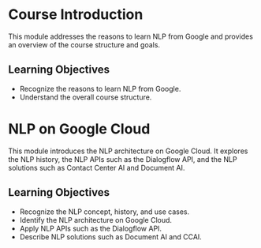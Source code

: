 # Course Introduction
This module addresses the reasons to learn NLP from Google and provides an overview of the course structure and goals.

## Learning Objectives
* Recognize the reasons to learn NLP from Google.
* Understand the overall course structure.

# NLP on Google Cloud
This module introduces the NLP architecture on Google Cloud. It explores the NLP history, the NLP APIs such as the Dialogflow API, and the NLP solutions such as Contact Center AI and Document AI.

## Learning Objectives
* Recognize the NLP concept, history, and use cases.
* Identify the NLP architecture on Google Cloud.
* Apply NLP APIs such as the Dialogflow API.
* Describe NLP solutions such as Document AI and CCAI.


